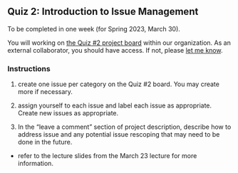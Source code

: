 ## Quiz 2: Introduction to Issue Management
To be completed in one week (for Spring 2023, March 30). 

You will working on [the Quiz #2 project board](https://github.com/orgs/OREL-group/projects/14/views/1) within our organization. As an external collaborator, you should have access. If not, please [let me know](mailto:balicea@illinois.edu).

### Instructions    
1) create one issue per category on the Quiz #2 board. You may create more if necessary.  

2) assign yourself to each issue and label each issue as appropriate. Create new issues as appropriate.  

3) In the “leave a comment” section of project description, describe how to address issue and any potential issue rescoping that may need to be done in the future.

* refer to the lecture slides from the March 23 lecture for more information.
